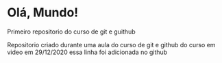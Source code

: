 # Olá, Mundo!
 Primeiro repositorio do curso de git e guithub

 Repositorio criado durante uma aula do curso de git e github do curso em video em 29/12/2020 
 essa linha  foi adicionada no github 
